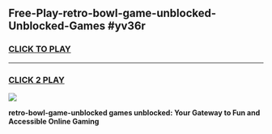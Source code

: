 
## Free-Play-retro-bowl-game-unblocked-Unblocked-Games #yv36r
<h3>
<a href="https://news.freeplayer.one?title=retro-bowl-game-unblocked&ref=8M">CLICK TO PLAY</a></h3>
<hr>

<h3>
<a href="https://news.freeplayer.one?title=retro-bowl-game-unblocked&ref=8M">CLICK 2 PLAY</a>
  
</h3>

<a href="https://news.freeplayer.one?title=retro-bowl-game-unblocked&ref=8M"><img src="https://clearcache.store/games.png"></a>


**retro-bowl-game-unblocked games unblocked: Your Gateway to Fun and Accessible Online Gaming**
